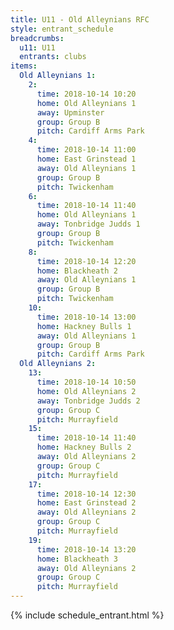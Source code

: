 ```yaml
---
title: U11 - Old Alleynians RFC
style: entrant_schedule
breadcrumbs:
  u11: U11
  entrants: clubs
items:
  Old Alleynians 1:
    2:
      time: 2018-10-14 10:20
      home: Old Alleynians 1
      away: Upminster
      group: Group B
      pitch: Cardiff Arms Park
    4:
      time: 2018-10-14 11:00
      home: East Grinstead 1
      away: Old Alleynians 1
      group: Group B
      pitch: Twickenham
    6:
      time: 2018-10-14 11:40
      home: Old Alleynians 1
      away: Tonbridge Judds 1
      group: Group B
      pitch: Twickenham
    8:
      time: 2018-10-14 12:20
      home: Blackheath 2
      away: Old Alleynians 1
      group: Group B
      pitch: Twickenham
    10:
      time: 2018-10-14 13:00
      home: Hackney Bulls 1
      away: Old Alleynians 1
      group: Group B
      pitch: Cardiff Arms Park
  Old Alleynians 2:
    13:
      time: 2018-10-14 10:50
      home: Old Alleynians 2
      away: Tonbridge Judds 2
      group: Group C
      pitch: Murrayfield
    15:
      time: 2018-10-14 11:40
      home: Hackney Bulls 2
      away: Old Alleynians 2
      group: Group C
      pitch: Murrayfield
    17:
      time: 2018-10-14 12:30
      home: East Grinstead 2
      away: Old Alleynians 2
      group: Group C
      pitch: Murrayfield
    19:
      time: 2018-10-14 13:20
      home: Blackheath 3
      away: Old Alleynians 2
      group: Group C
      pitch: Murrayfield
---
```


{% include schedule_entrant.html %}
